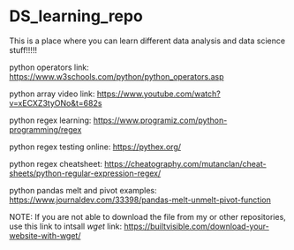 # DS_learning_repo
This is a place where you can learn different data analysis and data science stuff!!!!!

python operators link: https://www.w3schools.com/python/python_operators.asp

python array video link: https://www.youtube.com/watch?v=xECXZ3tyONo&t=682s

python regex learning: https://www.programiz.com/python-programming/regex

python regex testing online: https://pythex.org/

python regex cheatsheet: https://cheatography.com/mutanclan/cheat-sheets/python-regular-expression-regex/

python pandas melt and pivot examples: https://www.journaldev.com/33398/pandas-melt-unmelt-pivot-function

NOTE: If you are not able to download the file from my or other repositories, use this link to intsall *wget* link: https://builtvisible.com/download-your-website-with-wget/ 
